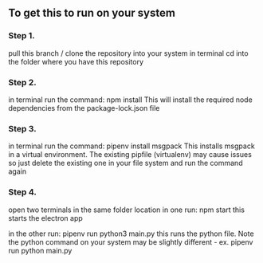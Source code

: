 ## To get this to run on your system

### Step 1.
pull this branch / clone the repository into your system
in terminal cd into the folder where you have this repository

### Step 2.
in terminal run the command: npm install
This will install the required node dependencies from the package-lock.json file

### Step 3.
in terminal run the command: pipenv install msgpack
This installs msgpack in a virtual environment. The existing pipfile (virtualenv) may cause issues so just delete the existing one in your file system
and run the command again

### Step 4.
open two terminals in the same folder location
in one run: npm start
this starts the electron app

in the other run: pipenv run python3 main.py
this runs the python file. Note the python command on your system may be slightly different - ex. pipenv run python main.py
